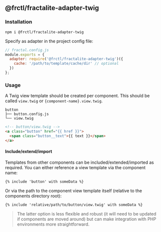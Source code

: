 ## @frctl/fractalite-adapter-twig

### Installation

`npm i @frctl/fractalite-adapter-twig`

Specify as adapter in the project config file:

```js
// fractal.config.js
module.exports = {
  adapter: require('@frctl/fractalite-adapter-twig')({
    cache: '/path/to/template/cache/dir' // optional 
  })
};
```

### Usage

A Twig view template should be created per component. This should be called `view.twig` or `{component-name}.view.twig`.

```
button
├── button.config.js
└── view.twig
```

```html
<!-- button/view.twig -->
<a class="button" href="{{ href }}">
  <span class="button__text">{{ text }}</span>
</a>
```

#### Include/extend/import

Templates from other components can be included/extended/imported as required. You can either reference a view template via the component name:

```
{% include 'button' with someData %}
```

Or via the path to the component view template itself (relative to the components directory root):

```
{% include 'relative/path/to/button/view.twig' with someData %}
```

> The latter option is less flexible and robust (it will need to be updated if components are moved around) but can make integration with PHP environments more straightforward.
